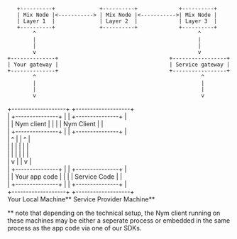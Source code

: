                                                                                
       +----------+              +----------+             +----------+                 
       | Mix Node |<-----------> | Mix Node |<----------->| Mix Node |                 
       | Layer 1  |              | Layer 2  |             | Layer 3  |                 
       +----------+              +----------+             +----------+                 
            ^                                                   ^                      
            |                                                   |                      
            |                                                   |                      
            v                                                   v                      
    +--------------+                                   +-----------------+        
    | Your gateway |                                   | Service gateway |        
    +--------------+                                   +-----------------+        
            ^                                                    ^                     
            |                                                    |                     
            |                                                    |                     
            v                                                    v                     
  +-------------------+                                +-------------------+           
  | +---------------+ |                                | +---------------+ |           
  | |  Nym client   | |                                | |  Nym Client   | |           
  | +---------------+ |                                | +---------------+ |           
  |         ^         |                                |         ^         |           
  |         |         |                                |         |         |           
  |         |         |                                |         |         |           
  |         v         |                                |         v         |           
  | +---------------+ |                                | +---------------+ |           
  | | Your app code | |                                | | Service Code  | |           
  | +---------------+ |                                | +---------------+ |           
  +-------------------+                                +-------------------+           
   Your Local Machine**                               Service Provider Machine**        


** note that depending on the technical setup, the Nym client running on these machines may
be either a seperate process or embedded in the same process as the app code via one of our SDKs. 